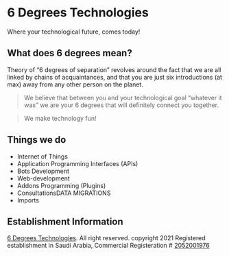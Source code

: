 # 6 Degrees Technologies

Where your technological future, comes today!

## What does 6 degrees mean?

Theory of “6 degrees of separation” revolves around the fact that we are all linked by chains of acquaintances, and that you are just six introductions (at max) away from any other person on the planet.

> We believe that between you and your technological goal “whatever it was” we are your 6 degrees that will definitely connect you together.


> We make technology fun!

## Things we do

- Internet of Things
- Application Programming Interfaces (APIs)
- Bots Development
- Web-development
- Addons Programming (Plugins)
- ConsultationsDATA MIGRATIONS
- Imports


## Establishment Information
[6 Degrees Technologies](https://www.6d.com.sa). All right reserved. copyright 2021
Registered establishment in Saudi Arabia, Commercial Registeration # [2052001976](https://qr.mci.gov.sa/info/review?lang=ar&q=jyqmIChHiyg%2FBYlqT4ZORg%3D%3D)